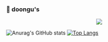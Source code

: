 ### 👋 doongu's





<p align = "center"><a href="https://doongu.tistory.com/category/Home"><img src="http://img.shields.io/badge/Blog-655ced?style=for-the-badge&color=informational" style="height : auto; margin-left : 10px; margin-right : 10px;"/></a> </p>





![Anurag's GitHub stats](https://github-readme-stats.vercel.app/api?username=doongu&show_icons=true&theme=vue)  [![Top Langs](https://github-readme-stats.vercel.app/api/top-langs/?username=doongu&layout=compact)](https://github.com/anuraghazra/github-readme-stats) 

